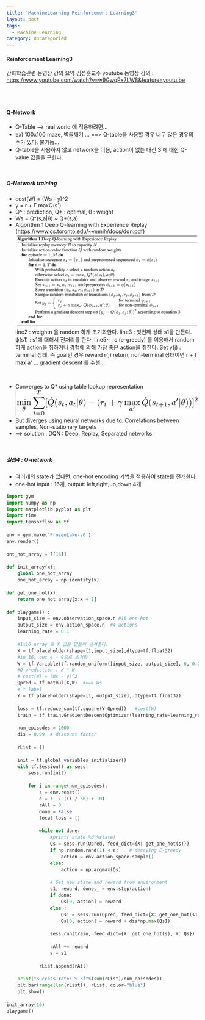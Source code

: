 ```yaml
---
title: 'MachineLearning Reinforcement Learning3'
layout: post
tags:
  - Machine Learning
category: Uncategoried
---
```

#### Reinforcement Learning3
강화학습관련 동영상 강의 요약
김성훈교수 youtube 동영상 강의 : https://www.youtube.com/watch?v=w9GwqPx7LW8&feature=youtu.be

<br><br>

#### Q-Network
* Q-Table --> real world 에 적용하려면...
* ex) 100x100 maze, 벽돌깨기 ...  ==>  Q-table을 사용할 경우 너무 많은 경우의 수가 있다. 불가능...
* Q-table을 사용하지 않고 network을 이용, action이 없는 대신 S 에 대한 Q-value 값들을 구한다.

<br>

##### Q-Network training
* cost(W) = (Ws - y)^2
* y = r + Γ maxQ(s')
* Q^ : prediction, Q* : optimal, θ : weight
* Ws = Q^(s,a|θ) ~ Q*(s,a)
* Algorithm 1 Deep Q-learning with Experience Replay  (https://www.cs.toronto.edu/~vmnih/docs/dqn.pdf)
![](http://github.com/kchhero/kchhero.github.io/blob/master/assets/ext_images/ML_images/q-learning-algorithm.png?raw=true)
	line2 : weightn 을 random 하게 초기화한다.
	line3 : 첫번째 상태 s1을 만든다. ϕ(s1) : s1에 대해서 전처리를 한다.
	line5~ : ε (e-greedy) 를 이용해서 random하게 action을 취하거나 경험에 의해 가장 좋은 action을 취한다.
	Set y(j) : terminal 상태, 즉 goal인 경우 reward r(j) return,   non-terminal 상태이면 r + Γ max a' ...
	gradient descent 를 수행...

<br>

* Converges to Q* using table lookup representation
![](http://github.com/kchhero/kchhero.github.io/blob/master/assets/ext_images/ML_images/q-learning-convergence1.png?raw=true)
* But diverges using neural networks due to: Correlations between samples, Non-stationary targets
* ==> solution : DQN : Deep, Replay, Separated networks

<br>

##### 실습4 :  Q-network
* 여러개의 state가 있다면, one-hot encoding 기법을 적용하여 state를 전개한다.
* one-hot input : 16개, output: left,right,up,down 4개

```python
import gym
import numpy as np
import matplotlib.pyplot as plt
import time
import tensorflow as tf

env = gym.make('FrozenLake-v0')
env.render()

ont_hot_array = [[16]]

def init_array(x):
    global one_hot_array
    one_hot_array = np.identity(x)

def get_one_hot(x):
    return one_hot_array[x:x + 1]

def playgame() :
    input_size = env.observation_space.n #16 one-hot
    output_size = env.action_space.n  #4 actions
    learning_rate = 0.1

    #1x16 array 로 X 값을 만들어 넘겨준다.
    X = tf.placeholder(shape=[1,input_size],dtype=tf.float32)
    #in 16, out 4 - 0으로 초기화
    W = tf.Variable(tf.random_uniform([input_size, output_size], 0, 0.01))
    #Q prediction : X * W
    # cost(W) = (Ws - y)^2
    Qpred = tf.matmul(X,W)  #==> Ws
    # Y label
    Y = tf.placeholder(shape=[1, output_size], dtype=tf.float32)

    loss = tf.reduce_sum(tf.square(Y-Qpred))   #cost(W)
    train = tf.train.GradientDescentOptimizer(learning_rate=learning_rate).minimize(loss)

    num_episodes = 2000
    dis = 0.99  # discount factor

    rList = []

    init = tf.global_variables_initializer()
    with tf.Session() as sess:
        sess.run(init)

        for i in range(num_episodes):
            s = env.reset()
            e = 1. / ((i / 50) + 10)
            rAll = 0
            done = False
            local_loss = []

            while not done:
                #print("state %d"%state)
                Qs = sess.run(Qpred, feed_dict={X: get_one_hot(s)})
                if np.random.rand(1) < e:    # decaying E-greedy
                    action = env.action_space.sample()
                else:
                    action = np.argmax(Qs)

                # Get new state and reward from environment
                s1, reward, done,_ = env.step(action)
                if done:
                    Qs[0, action] = reward
                else :
                    Qs1 = sess.run(Qpred, feed_dict={X: get_one_hot(s1)})   # <== just like Q-table
                    Qs[0, action] = reward + dis*np.max(Qs1)

                sess.run(train, feed_dict={X: get_one_hot(s), Y: Qs})

                rAll += reward
                s = s1

            rList.append(rAll)

    print("Success rate: %.3f"%(sum(rList)/num_episodes)) 
    plt.bar(range(len(rList)), rList, color="blue")
    plt.show()

init_array(16)
playgame()
```
